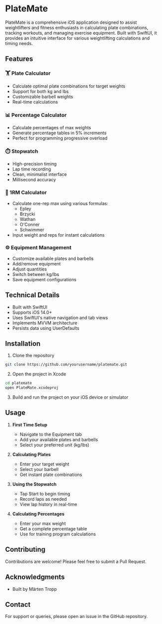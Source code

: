 # PlateMate

PlateMate is a comprehensive iOS application designed to assist weightlifters and fitness enthusiasts in calculating plate combinations, tracking workouts, and managing exercise equipment. Built with SwiftUI, it provides an intuitive interface for various weightlifting calculations and timing needs.

## Features

### 🏋️ Plate Calculator
- Calculate optimal plate combinations for target weights
- Support for both kg and lbs
- Customizable barbell weights
- Real-time calculations

### 📊 Percentage Calculator
- Calculate percentages of max weights
- Generate percentage tables in 5% increments
- Perfect for programming progressive overload

### ⏱️ Stopwatch
- High-precision timing
- Lap time recording
- Clean, minimalist interface
- Millisecond accuracy

### 💪 1RM Calculator
- Calculate one-rep max using various formulas:
  - Epley
  - Brzycki
  - Wathan
  - O'Conner
  - Schwimmer
- Input weight and reps for instant calculations

### ⚙️ Equipment Management
- Customize available plates and barbells
- Add/remove equipment
- Adjust quantities
- Switch between kg/lbs
- Save equipment configurations

## Technical Details

- Built with SwiftUI
- Supports iOS 14.0+
- Uses SwiftUI's native navigation and tab views
- Implements MVVM architecture
- Persists data using UserDefaults

## Installation

1. Clone the repository
```bash
git clone https://github.com/yourusername/platemate.git
```

2. Open the project in Xcode
```bash
cd platemate
open PlateMate.xcodeproj
```

3. Build and run the project on your iOS device or simulator

## Usage

1. **First Time Setup**
   - Navigate to the Equipment tab
   - Add your available plates and barbells
   - Select your preferred unit (kg/lbs)

2. **Calculating Plates**
   - Enter your target weight
   - Select your barbell
   - Get instant plate combinations

3. **Using the Stopwatch**
   - Tap Start to begin timing
   - Record laps as needed
   - View lap history in real-time

4. **Calculating Percentages**
   - Enter your max weight
   - Get a complete percentage table
   - Use for training program calculations

## Contributing

Contributions are welcome! Please feel free to submit a Pull Request.

## Acknowledgments

- Built by Märten Tropp

## Contact

For support or queries, please open an issue in the GitHub repository.
